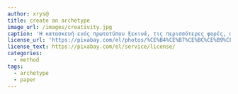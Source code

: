 ```yaml
---
author: xrys@
title: create an archetype
image_url: /images/creativity.jpg
caption: 'Η κατασκευή ενός πρωτοτύπου ξεκινά, τις περισσότερες φορές, από τον σχεδιασμό του σε ένα απλό χαρτί.'
license_url: 'https://pixabay.com/el/photos/%CE%B4%CE%B7%CE%BC%CE%B9%CE%BF%CF%85%CF%81%CE%B3%CE%B9%CE%BA%CF%8C%CF%84%CE%B7%CF%84%CE%B1-%CE%B9%CE%B4%CE%AD%CE%B1-%CE%AD%CE%BC%CF%80%CE%BD%CE%B5%CF%85%CF%83%CE%B7-819371/'
license_text: https://pixabay.com/el/service/license/
categories:
  - method
tags:
  - archetype
  - paper
---
```

